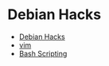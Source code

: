 # Debian Hacks

* [Debian Hacks](/debian-hacks/README.md)
* [vim](/vim/vim-intro.md)
* [Bash Scripting](/bash-scrpting/bash-tutorial.md)
